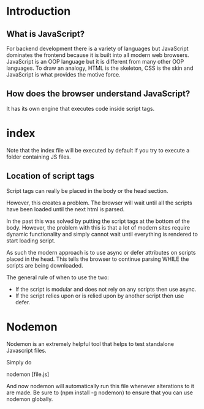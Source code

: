 # Introduction

## What is JavaScript?

For backend development there is a variety of languages but JavaScript dominates the frontend because it is built into all modern web browsers. JavaScript is an OOP language but it is different from many other OOP languages. To draw an analogy, HTML is the skeleton, CSS is the skin and JavaScript is what provides the motive force. 

## How does the browser understand JavaScript?

It has its own engine that executes code inside script tags.

# index

Note that the index file will be executed by default if you try to execute a folder containing JS files. 

## Location of script tags

Script tags can really be placed in the body or the head section. 

However, this creates a problem. The browser will wait until all the scripts have been loaded until the next html is parsed. 

In the past this was solved by putting the script tags at the bottom of the body. However, the problem with this is that a lot of modern sites require dynamic functionality and simply cannot wait until everything is rendered to start loading script. 

As such the modern approach is to use async or defer attributes on scripts placed in the head. This tells the browser to continue parsing WHILE the scripts are being downloaded. 

The general rule of when to use the two:

 - If the script is modular and does not rely on any scripts then use async.
 - If the script relies upon or is relied upon by another script then use defer.

# Nodemon

Nodemon is an extremely helpful tool that helps to test standalone Javascript files. 

Simply do 

nodemon [file.js]

And now nodemon will automatically run this file whenever alterations to it are made. Be sure to (npm install -g nodemon) to ensure that you can use nodemon globally.